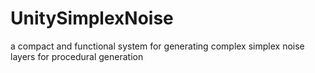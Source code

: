 # UnitySimplexNoise
a compact and functional system for generating complex simplex noise layers for procedural generation
